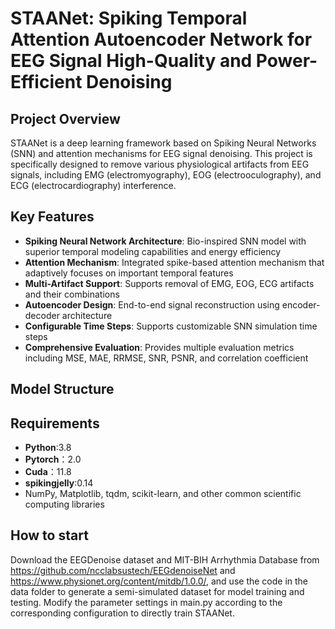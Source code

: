 # STAANet: Spiking Temporal Attention Autoencoder Network for EEG Signal High-Quality and Power-Efficient Denoising


## Project Overview

STAANet is a deep learning framework based on Spiking Neural Networks (SNN) and attention mechanisms for EEG signal denoising. This project is specifically designed to remove various physiological artifacts from EEG signals, including EMG (electromyography), EOG (electrooculography), and ECG (electrocardiography) interference.

## Key Features

- **Spiking Neural Network Architecture**: Bio-inspired SNN model with superior temporal modeling capabilities and energy efficiency
- **Attention Mechanism**: Integrated spike-based attention mechanism that adaptively focuses on important temporal features
- **Multi-Artifact Support**: Supports removal of EMG, EOG, ECG artifacts and their combinations
- **Autoencoder Design**: End-to-end signal reconstruction using encoder-decoder architecture
- **Configurable Time Steps**: Supports customizable SNN simulation time steps
- **Comprehensive Evaluation**: Provides multiple evaluation metrics including MSE, MAE, RRMSE, SNR, PSNR, and correlation coefficient

## Model Structure




## Requirements
- **Python**:3.8
- **Pytorch**：2.0
- **Cuda**：11.8
- **spikingjelly**:0.14
- NumPy, Matplotlib, tqdm, scikit-learn, and other common scientific computing libraries

## How to start

Download the EEGDenoise dataset and MIT-BIH Arrhythmia Database from https://github.com/ncclabsustech/EEGdenoiseNet and https://www.physionet.org/content/mitdb/1.0.0/, and use the code in the data folder to generate a semi-simulated dataset for model training and testing. Modify the parameter settings in main.py according to the corresponding configuration to directly train STAANet.

  
